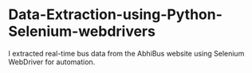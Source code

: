 # Data-Extraction-using-Python-Selenium-webdrivers
I extracted real-time bus data from the AbhiBus website using Selenium WebDriver for automation.
